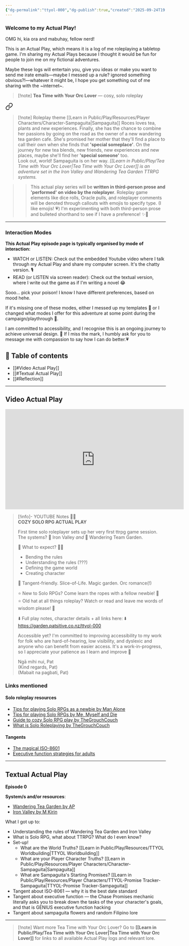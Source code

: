 ```yaml
---
{"dg-permalink":"ttyol-000","dg-publish":true,"created":"2025-09-24T19:34","updated":"2025-09-26T10:39","dg-path":"Play/Actual Plays/TTYOL-000 Setting up the game.md","permalink":"/ttyol-000/","dgPassFrontmatter":true,"noteIcon":"1"}
---
```



<div class="transclusion internal-embed is-loaded"><div class="markdown-embed">



### Welcome to my Actual Play!

OMG hi, kia ora and mabuhay, fellow nerd! 

This is an Actual Play, which means it is a log of me roleplaying a tabletop game. I'm sharing my Actual Plays because I thought it would be fun for people to join me on my fictional adventures. 

Maybe these logs will entertain you, give you ideas or make you want to send me irate emails—maybe I messed up a rule? ignored something obvious?!—whatever it might be, I hope you get something out of me sharing with the ~internet~. 


</div></div>



<div class="transclusion internal-embed is-loaded"><div class="markdown-embed">



> [!note]  **Tea Time with Your Orc Lover** — cosy, solo roleplay
> > 
<div class="transclusion internal-embed is-loaded"><a class="markdown-embed-link" href="/play/tea-time-with-your-orc-lover/#6bb3b0" aria-label="Open link"><svg xmlns="http://www.w3.org/2000/svg" width="24" height="24" viewBox="0 0 24 24" fill="none" stroke="currentColor" stroke-width="2" stroke-linecap="round" stroke-linejoin="round" class="svg-icon lucide-link"><path d="M10 13a5 5 0 0 0 7.54.54l3-3a5 5 0 0 0-7.07-7.07l-1.72 1.71"></path><path d="M14 11a5 5 0 0 0-7.54-.54l-3 3a5 5 0 0 0 7.07 7.07l1.71-1.71"></path></svg></a><div class="markdown-embed">



> [!note] Roleplay theme
[[Learn in Public/Play/Resources/Player Characters/Character-Sampaguita\|Sampaguita]] Roces loves tea, plants and new experiences. Finally, she has the chance to combine her passions by going on the road as the owner of a new wandering tea garden cafe. She's promised her mother that they'll find a place to call their own when she finds that **'special someplace'**.
On the journey for new tea blends, new friends, new experiences and new places, maybe she'll find her **'special someone'** too.  
Look out, world! Sampaguita is on her way. 
_[[Learn in Public/Play/Tea Time with Your Orc Lover\|Tea Time with Your Orc Lover]] is an adventure set in the Iron Valley and Wandering Tea Garden TTRPG systems._

</div></div>

> > This actual play series will be **written in third-person prose and 'performed' on video by the roleplayer**. Roleplay game elements like dice rolls, Oracle pulls, and roleplayer comments will be denoted through callouts with emojis to specify type. (I like emojis! 💗)
> > I'm experimenting with both third-person prose and bulleted shorthand to see if I have a preference! ✨🤔

</div></div>


--- 


<div class="transclusion internal-embed is-loaded"><div class="markdown-embed">



### Interaction Modes 
**This Actual Play episode page is typically organised by mode of interaction:**
- WATCH or LISTEN: Check out the embedded Youtube video where I talk through my Actual Play and share my computer screen. It's the chatty version. 🎙️
- READ (or LISTEN via screen reader): Check out the textual version, where I write out the game as if I'm writing a novel 😂

Sooo... pick your poison! I know I have different preferences, based on mood hehe. 

If it's missing one of these modes, either I messed up my templates 🫠 or I changed what modes I offer for this adventure at some point during the campaign/playthrough 🤔. 

I am committed to accessibility, and I recognise this is an ongoing journey to achieve universal design. 🤔 If I miss the mark, I humbly ask for you to message me with compassion to say how I can do better.💗


</div></div>


## 📌 Table of contents
- [[#Video Actual Play]]
- [[#Textual Actual Play]]
- [[#Reflection]]

--- 

## Video Actual Play

<iframe width="560" height="315" src="https://www.youtube-nocookie.com/embed/_11q7e3NX00?si=h8vAgQdK5o0cP620" title="YouTube video player" frameborder="0" allow="accelerometer; autoplay; clipboard-write; encrypted-media; gyroscope; picture-in-picture; web-share" referrerpolicy="strict-origin-when-cross-origin" allowfullscreen></iframe>

> [!info]- YOUTUBE Notes 🎲✨  
> **COZY SOLO RPG ACTUAL PLAY**  
>   
> First time solo roleplayer sets up her very first ttrpg game session.  
> The systems? 🔮 Iron Valley _and_ 🪻 Wandering Team Garden.  
>   
> 🤔 What to expect? ✍🏾  
> - Bending the rules  
> - Understanding the rules (???)  
> - Defining the game world  
> - Creating character  
>   
> 🎉 Tangent-friendly. Slice-of-Life. Magic garden. Orc romance(!)  
>   
> ⭐ New to Solo RPGs? Come learn the ropes with a fellow newbie! 🤔  
> ⭐ Old hat at all things roleplay? Watch or read and leave me words of wisdom please! 💌  
>   
> ⬇️ Full play notes, character details + all links here: ⬇️  
> https://garden.patsitive.co.nz/ttyol-000  
>   
> Accessible yet? I'm committed to improving accessibility to my work for folk who are hard-of-hearing, low visibility, and dyslexic and anyone who can benefit from easier access. It's a work-in-progress, so I appreciate your patience as I learn and improve 💖  
>   
> Ngā mihi nui, Pat  
> (Kind regards, Pat)  
> (Mabait na pagbati, Pat)  

### Links mentioned 

#### Solo roleplay resources 
- [Tips for playing Solo RPGs as a newbie by Man Alone](https://youtu.be/fZbr9Id1Zlw?si=Hfd0G6F0TGCMuiMa)
- [Tips for playing Solo RPGs by Me, Myself and Die](https://youtu.be/dgVtt8jC2aA?si=mmU9AOTYmU4OlvWA)
- [Guide to cozy Solo RPG play by TheGrouchCouch](https://youtu.be/Wsh9vzJI2S8?si=ZJCb1gbeJ3WVOkUN)
- [What is Solo Roleplaying by TheGrouchCouch](https://youtu.be/1fC5kLgFva0?si=CDBtuM7dfJCXz8UP)

#### Tangents
- [The magical ISO-8601](https://www.iso.org/iso-8601-date-and-time-format.html)
- [Executive function strategies for adults](https://theadultspeechtherapyworkbook.com/executive-functioning-activities-for-adults/)

--- 

## Textual Actual Play 

**Episode 0**

**System/s and/or resources**: 
- [Wandering Tea Garden by AP](https://ap-cartography.itch.io/the-wandering-tea-garden)
- [Iron Valley by M Kirin](https://mkirin.itch.io/iron-valley)

What I got up to: 
- Understanding the rules of Wandering Tea Garden and Iron Valley 
- What is Solo RPG, what about TTRPG? What do I even know? 
- Set-up! 
	- What are the World Truths? [[Learn in Public/Play/Resources/TTYOL Worldbuilding\|TTYOL Worldbuilding]]
	- What are your Player Character Truths? [[Learn in Public/Play/Resources/Player Characters/Character-Sampaguita\|Sampaguita]]
	- What are Sampaguita's Starting Promises? [[Learn in Public/Play/Resources/Player Characters/TTYOL-Promise Tracker-Sampaguita\|TTYOL-Promise Tracker-Sampaguita]]
- Tangent about ISO-8061 — why it is the best date standard
- Tangent about executive function — the Chase Promises mechanic literally asks you to break down the tasks of the your character's goals, and that is GENIUS executive function hacking
- Tangent about sampaguita flowers and random Filipino lore

--- 


<div class="transclusion internal-embed is-loaded"><div class="markdown-embed">



> [!note] Want more Tea Time with Your Orc Lover?
> Go to **[[Learn in Public/Play/Tea Time with Your Orc Lover\|Tea Time with Your Orc Lover]]** for links to all available Actual Play logs and relevant lore. 

</div></div>

